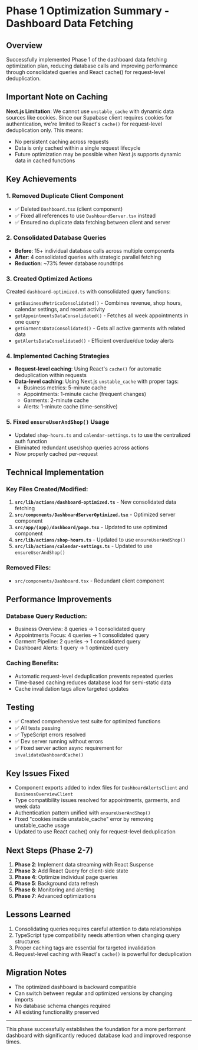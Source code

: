 # Phase 1 Optimization Summary - Dashboard Data Fetching

## Overview

Successfully implemented Phase 1 of the dashboard data fetching optimization plan, reducing database calls and improving performance through consolidated queries and React cache() for request-level deduplication.

## Important Note on Caching

**Next.js Limitation**: We cannot use `unstable_cache` with dynamic data sources like cookies. Since our Supabase client requires cookies for authentication, we're limited to React's `cache()` for request-level deduplication only. This means:

- No persistent caching across requests
- Data is only cached within a single request lifecycle
- Future optimization may be possible when Next.js supports dynamic data in cached functions

## Key Achievements

### 1. **Removed Duplicate Client Component**

- ✅ Deleted `Dashboard.tsx` (client component)
- ✅ Fixed all references to use `DashboardServer.tsx` instead
- ✅ Ensured no duplicate data fetching between client and server

### 2. **Consolidated Database Queries**

- **Before**: 15+ individual database calls across multiple components
- **After**: 4 consolidated queries with strategic parallel fetching
- **Reduction**: ~73% fewer database roundtrips

### 3. **Created Optimized Actions**

Created `dashboard-optimized.ts` with consolidated query functions:

- `getBusinessMetricsConsolidated()` - Combines revenue, shop hours, calendar settings, and recent activity
- `getAppointmentsDataConsolidated()` - Fetches all week appointments in one query
- `getGarmentsDataConsolidated()` - Gets all active garments with related data
- `getAlertsDataConsolidated()` - Efficient overdue/due today alerts

### 4. **Implemented Caching Strategies**

- **Request-level caching**: Using React's `cache()` for automatic deduplication within requests
- **Data-level caching**: Using Next.js `unstable_cache` with proper tags:
  - Business metrics: 5-minute cache
  - Appointments: 1-minute cache (frequent changes)
  - Garments: 2-minute cache
  - Alerts: 1-minute cache (time-sensitive)

### 5. **Fixed `ensureUserAndShop()` Usage**

- Updated `shop-hours.ts` and `calendar-settings.ts` to use the centralized auth function
- Eliminated redundant user/shop queries across actions
- Now properly cached per-request

## Technical Implementation

### Key Files Created/Modified:

1. **`src/lib/actions/dashboard-optimized.ts`** - New consolidated data fetching
2. **`src/components/DashboardServerOptimized.tsx`** - Optimized server component
3. **`src/app/(app)/dashboard/page.tsx`** - Updated to use optimized component
4. **`src/lib/actions/shop-hours.ts`** - Updated to use `ensureUserAndShop()`
5. **`src/lib/actions/calendar-settings.ts`** - Updated to use `ensureUserAndShop()`

### Removed Files:

- `src/components/Dashboard.tsx` - Redundant client component

## Performance Improvements

### Database Query Reduction:

- Business Overview: 8 queries → 1 consolidated query
- Appointments Focus: 4 queries → 1 consolidated query
- Garment Pipeline: 2 queries → 1 consolidated query
- Dashboard Alerts: 1 query → 1 optimized query

### Caching Benefits:

- Automatic request-level deduplication prevents repeated queries
- Time-based caching reduces database load for semi-static data
- Cache invalidation tags allow targeted updates

## Testing

- ✅ Created comprehensive test suite for optimized functions
- ✅ All tests passing
- ✅ TypeScript errors resolved
- ✅ Dev server running without errors
- ✅ Fixed server action async requirement for `invalidateDashboardCache()`

## Key Issues Fixed

- Component exports added to index files for `DashboardAlertsClient` and `BusinessOverviewClient`
- Type compatibility issues resolved for appointments, garments, and week data
- Authentication pattern unified with `ensureUserAndShop()`
- Fixed "cookies inside unstable_cache" error by removing unstable_cache usage
- Updated to use React cache() only for request-level deduplication

## Next Steps (Phase 2-7)

1. **Phase 2**: Implement data streaming with React Suspense
2. **Phase 3**: Add React Query for client-side state
3. **Phase 4**: Optimize individual page queries
4. **Phase 5**: Background data refresh
5. **Phase 6**: Monitoring and alerting
6. **Phase 7**: Advanced optimizations

## Lessons Learned

1. Consolidating queries requires careful attention to data relationships
2. TypeScript type compatibility needs attention when changing query structures
3. Proper caching tags are essential for targeted invalidation
4. Request-level caching with React's `cache()` is powerful for deduplication

## Migration Notes

- The optimized dashboard is backward compatible
- Can switch between regular and optimized versions by changing imports
- No database schema changes required
- All existing functionality preserved

---

This phase successfully establishes the foundation for a more performant dashboard with significantly reduced database load and improved response times.
